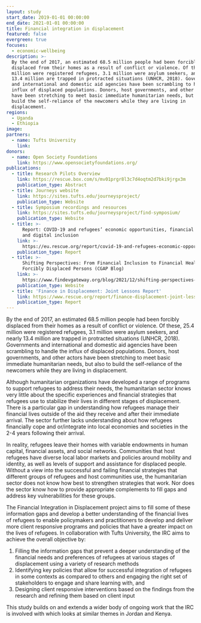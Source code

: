 ```yaml
---
layout: study
start_date: 2019-01-01 00:00:00
end_date: 2021-01-01 00:00:00
title: Financial integration in displacement
featured: false
evergreen: true
focuses:
  - economic-wellbeing
description: >-
  By the end of 2017, an estimated 68.5 million people had been forcibly
  displaced from their homes as a result of conflict or violence. Of these, 25.4
  million were registered refugees, 3.1 million were asylum seekers, and nearly
  13.4 million are trapped in protracted situations (UNHCR, 2018). Governments
  and international and domestic aid agencies have been scrambling to handle the
  influx of displaced populations. Donors, host governments, and other actors
  have been stretching to meet basic immediate humanitarian needs, but also to
  build the self-reliance of the newcomers while they are living in
  displacement.
regions:
  - Uganda
  - Ethiopia
image:
partners:
  - name: Tufts University
    link:
donors:
  - name: Open Society Foundations
    link: https://www.opensocietyfoundations.org/
publications:
  - title: Research Pilots Overview
    link: https://rescue.box.com/s/mv01prgr8l3c7d4oqtm2d7bki9jrgx3m
    publication_type: Abstract
  - title: Journeys website
    link: https://sites.tufts.edu/journeysproject/
    publication_type: Website
  - title: Symposium recordings and resources
    link: https://sites.tufts.edu/journeysproject/find-symposium/
    publication_type: Website
  - title: >-
      Report: COVID-19 and refugees’ economic opportunities, financial services
      and digital inclusion
    link: >-
      https://eu.rescue.org/report/covid-19-and-refugees-economic-opportunities-financial-services-and-digital-inclusion
    publication_type: Report
  - title: >-
      Shifting Perspectives: From Financial Inclusion to Financial Health of
      Forcibly Displaced Persons (CGAP Blog)
    link: >-
      https://www.findevgateway.org/blog/2021/12/shifting-perspectives-financial-inclusion-financial-health-forcibly-displaced-persons
    publication_type: Website
  - title: 'Finance in Displacement: Joint Lessons Report'
    link: https://www.rescue.org/report/finance-displacement-joint-lessons-report
    publication_type: Report
---
```


By the end of 2017, an estimated 68.5 million people had been forcibly displaced from their homes as a result of conflict or violence. Of these, 25.4 million were registered refugees, 3.1 million were asylum seekers, and nearly 13.4 million are trapped in protracted situations (UNHCR, 2018). Governments and international and domestic aid agencies have been scrambling to handle the influx of displaced populations. Donors, host governments, and other actors have been stretching to meet basic immediate humanitarian needs, but also to build the self-reliance of the newcomers while they are living in displacement.

Although humanitarian organizations have developed a range of programs to support refugees to address their needs, the humanitarian sector knows very little about the specific experiences and financial strategies that refugees use to stabilize their lives in different stages of displacement. There is a particular gap in understanding how refugees manage their financial lives outside of the aid they receive and after their immediate arrival. The sector further lacks understanding about how refugees financially cope and or/integrate into local economies and societies in the 2-4 years following their arrival.

In reality, refugees leave their homes with variable endowments in human capital, financial assets, and social networks. Communities that host refugees have diverse local labor markets and policies around mobility and identity, as well as levels of support and assistance for displaced people. Without a view into the successful and failing financial strategies that different groups of refugees and host communities use, the humanitarian sector does not know how best to strengthen strategies that work. Nor does the sector know how to provide appropriate complements to fill gaps and address key vulnerabilities for these groups.&nbsp;&nbsp;

The Financial Integration in Displacement project aims to fill some of these information gaps and develop a better understanding of the financial lives of refugees to enable policymakers and practitioners to develop and deliver more client responsive programs and policies that have a greater impact on the lives of refugees. In collaboration with Tufts University, the IRC aims to achieve the overall objective by:&nbsp;

1. Filling the information gaps that prevent a deeper understanding of the financial needs and preferences of refugees at various stages of displacement using a variety of research methods
2. Identifying key policies that allow for successful integration of refugees in some contexts as compared to others and engaging the right set of stakeholders to engage and share learning with, and
3. Designing client responsive interventions based on the findings from the research and refining them based on client input

This study builds on and extends a wider body of ongoing work that the IRC is involved with which looks at similar themes in Jordan and Kenya.&nbsp;
